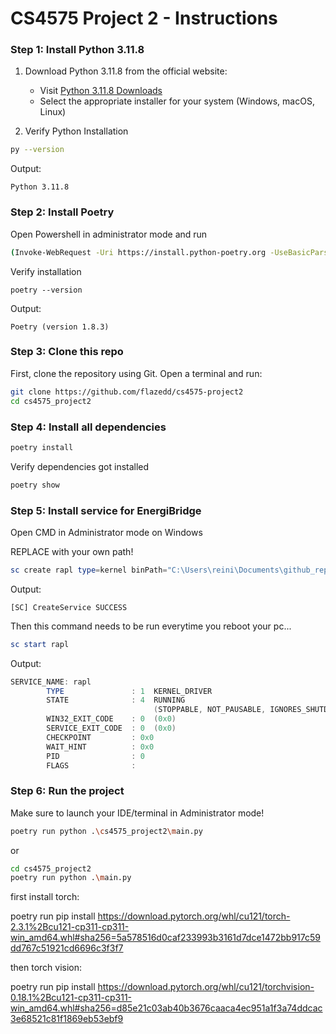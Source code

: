 # CS4575 Project 2 - Instructions

### Step 1: Install Python 3.11.8

1. Download Python 3.11.8 from the official website:
   - Visit [Python 3.11.8 Downloads](https://www.python.org/downloads/release/python-3118/)
   - Select the appropriate installer for your system (Windows, macOS, Linux)

2. Verify Python Installation
```bash
py --version
```
Output:
```
Python 3.11.8
```

### Step 2: Install Poetry
Open Powershell in administrator mode and run
```bash
(Invoke-WebRequest -Uri https://install.python-poetry.org -UseBasicParsing).Content | py -
```
Verify installation
```
poetry --version
```
Output:
```
Poetry (version 1.8.3) 
```

### Step 3: Clone this repo

First, clone the repository using Git. Open a terminal and run:

```bash
git clone https://github.com/flazedd/cs4575-project2
cd cs4575_project2
```

### Step 4: Install all dependencies

```bash
poetry install
```

Verify dependencies got installed
```bash
poetry show
```


### Step 5: Install service for EnergiBridge
Open CMD in Administrator mode on Windows

REPLACE with your own path!
```powershell
sc create rapl type=kernel binPath="C:\Users\reini\Documents\github_repos\cs4575-project2\cs4575_project2\energibridge_things\LibreHardwareMonitor.sys"
```
Output:
```
[SC] CreateService SUCCESS
```


Then this command needs to be run everytime you reboot your pc...
```powershell
sc start rapl
```
Output:
```powershell
SERVICE_NAME: rapl
        TYPE               : 1  KERNEL_DRIVER
        STATE              : 4  RUNNING
                                (STOPPABLE, NOT_PAUSABLE, IGNORES_SHUTDOWN)
        WIN32_EXIT_CODE    : 0  (0x0)
        SERVICE_EXIT_CODE  : 0  (0x0)
        CHECKPOINT         : 0x0
        WAIT_HINT          : 0x0
        PID                : 0
        FLAGS              :
```


### Step 6: Run the project
Make sure to launch your IDE/terminal in Administrator mode! 

```bash
poetry run python .\cs4575_project2\main.py
```
or
```bash
cd cs4575_project2
poetry run python .\main.py
```


first install torch: 

poetry run pip install https://download.pytorch.org/whl/cu121/torch-2.3.1%2Bcu121-cp311-cp311-win_amd64.whl#sha256=5a578516d0caf233993b3161d7dce1472bb917c59dd767c51921cd6696c3f3f7

then torch vision:

poetry run pip install https://download.pytorch.org/whl/cu121/torchvision-0.18.1%2Bcu121-cp311-cp311-win_amd64.whl#sha256=d85e21c03ab40b3676caaca4ec951a1f3a74ddcac3e68521c81f1869eb53ebf9